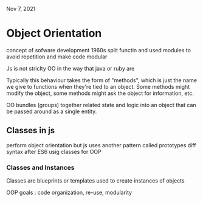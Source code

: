 Nov 7, 2021

# Object Orientation
concept of sofware development 1960s
split functin and used modules to avoid repetition and make code modular

Js is not striclty OO in the way that java or ruby are

Typically this behaviour takes the form of "methods", which is just the name we give to functions when they're tied to an object. Some methods might modify the object, some methods might ask the object for information, etc.

OO bundles (groups) together related state and logic into an object that can be passed around as a single entity.

## Classes in js
perform object orientation
but js uses another pattern called prototypes
diff syntax
after ES6 usig classes for OOP 

### Classes and Instances

Classes are blueprints or templates used to create instances of objects

OOP goals : code organization, re-use, modularity



